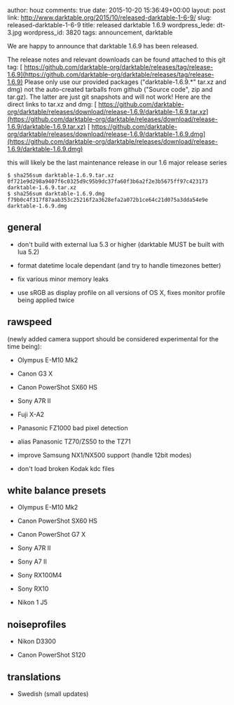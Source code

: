 author: houz
comments: true
date: 2015-10-20 15:36:49+00:00
layout: post
link: http://www.darktable.org/2015/10/released-darktable-1-6-9/
slug: released-darktable-1-6-9
title: released darktable 1.6.9
wordpress_lede: dt-3.jpg
wordpress_id: 3820
tags: announcement, darktable

We are happy to announce that darktable 1.6.9 has been released.

The release notes and relevant downloads can be found attached to this git tag:
[ https://github.com/darktable-org/darktable/releases/tag/release-1.6.9](https://github.com/darktable-org/darktable/releases/tag/release-1.6.9)
Please only use our provided packages ("darktable-1.6.9.*" tar.xz and dmg) not the auto-created tarballs from github ("Source code", zip and tar.gz). The latter are just git snapshots and will not work! Here are the direct links to tar.xz and dmg:
[ https://github.com/darktable-org/darktable/releases/download/release-1.6.9/darktable-1.6.9.tar.xz](https://github.com/darktable-org/darktable/releases/download/release-1.6.9/darktable-1.6.9.tar.xz)
[ https://github.com/darktable-org/darktable/releases/download/release-1.6.9/darktable-1.6.9.dmg](https://github.com/darktable-org/darktable/releases/download/release-1.6.9/darktable-1.6.9.dmg)

this will likely be the last maintenance release in our 1.6 major release
series

    
    $ sha256sum darktable-1.6.9.tar.xz
    0f721e9d298a9407f6c0325d9c95b9dc37fa60f3b6a2f2e3b5675ff97c423173 
    darktable-1.6.9.tar.xz
    $ sha256sum darktable-1.6.9.dmg
    f79b0c4f317f87aab353c25216f2a3628efa2a072b1ce64c21d075a3dda54e9e 
    darktable-1.6.9.dmg




## general





	
  * don't build with external lua 5.3 or higher (darktable MUST be built with
lua 5.2)

	
  * format datetime locale dependant (and try to handle timezones better)

	
  * fix various minor memory leaks

	
  * use sRGB as display profile on all versions of OS X, fixes monitor profile
being applied twice




## rawspeed


(newly added camera support should be considered experimental for the
time being):



	
  * Olympus E-M10 Mk2

	
  * Canon G3 X

	
  * Canon PowerShot SX60 HS

	
  * Sony A7R II

	
  * Fuji X-A2

	
  * Panasonic FZ1000 bad pixel detection

	
  * alias Panasonic TZ70/ZS50 to the TZ71

	
  * improve Samsung NX1/NX500 support (handle 12bit modes)

	
  * don't load broken Kodak kdc files




## white balance presets





	
  * Olympus E-M10 Mk2

	
  * Canon PowerShot SX60 HS

	
  * Canon PowerShot G7 X

	
  * Sony A7R II

	
  * Sony A7 II

	
  * Sony RX100M4

	
  * Sony RX10

	
  * Nikon 1 J5




## noiseprofiles





	
  * Nikon D3300

	
  * Canon PowerShot S120




## translations





	
  * Swedish (small updates)


